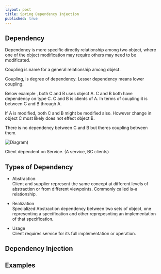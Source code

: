 ```yaml
---
layout: post
title: Spring Dependency Injection
published: true
---
```


## Dependency
Dependency is more specific directly relationship among two object, where one of the object modification may require others may need to be modificated.

Coupling is name for a general relationship among object.

Coupling, is degree of dependency.
Lesser dependency means lower coupling.

Below example , both C and B uses object A. C and B both have dependency on type C. C and B is clients of A.
In terms of coupling it is between C and B through A.

If A is modified, both C and B might be modified also. However change in object C most likely does not effect object B.  

There is no dependency between C and B but theres coupling between them.

![Diagram](https://i.ibb.co/b5Hyz2j/coupling-and-dependency-drawio.png))

Client dependent on Service. (A service, BC clients)

## Types of Dependency
- Abstraction  
Client and supplier represent the same concept at different levels of abstraction or from different viewpoints. Commonly called is-a relationship.

- Realization  
Specialized Abstraction dependency between two sets of object, one representing a specification and other reprepesnting an implementation of that specification. 

- Usage  
Client requires service for its full implementation or operation.


## Dependency Injection
## Examples
